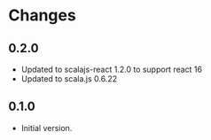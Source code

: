 # Changes

## 0.2.0

* Updated to scalajs-react 1.2.0 to support react 16
* Updated to scala.js 0.6.22

## 0.1.0

* Initial version.
